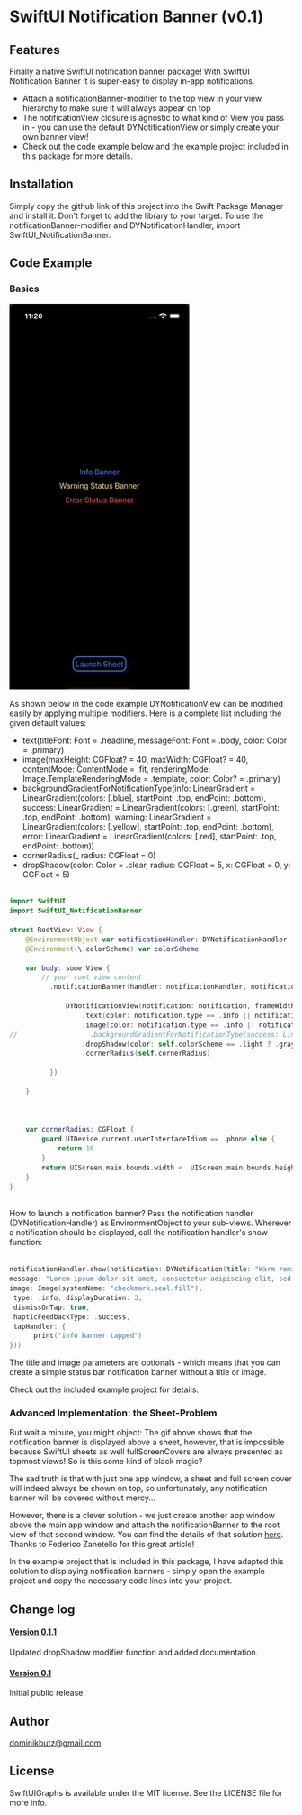 # SwiftUI Notification Banner (v0.1)

## Features

Finally a native SwiftUI notification banner package! With SwiftUI Notification Banner it is super-easy to display in-app notifications.

* Attach a notificationBanner-modifier to the top view in your view hierarchy to make sure it will always appear on top
* The notificationView closure is agnostic to what kind of View you pass in - you can use the default DYNotificationView or simply create your own banner view!
* Check out the code example below and the example project included in this package for more details.

## Installation

Simply copy the github link of this project into the Swift Package Manager and install it. Don't forget to add the library to your target. 
To use the notificationBanner-modifier and DYNotificationHandler, import SwiftUI_NotificationBanner. 

## Code Example

### Basics

![Example](https://raw.githubusercontent.com/DominikButz/gitResources/main/SwiftUI_NotificationBanner/NotificationBannerExample01.gif)  

As shown below in the code example DYNotificationView can be modified easily by applying multiple modifiers.
Here is a complete list including the given default values:

* text(titleFont: Font = .headline, messageFont: Font = .body, color: Color = .primary)
* image(maxHeight: CGFloat? = 40, maxWidth: CGFloat? = 40, contentMode: ContentMode = .fit, renderingMode: Image.TemplateRenderingMode = .template, color: Color? = .primary)
* backgroundGradientForNotificationType(info: LinearGradient = LinearGradient(colors: [.blue], startPoint: .top, endPoint: .bottom), success: LinearGradient = LinearGradient(colors: [.green], startPoint: .top, endPoint: .bottom), warning: LinearGradient = LinearGradient(colors: [.yellow], startPoint: .top, endPoint: .bottom), error: LinearGradient = LinearGradient(colors: [.red], startPoint: .top, endPoint: .bottom))
* cornerRadius(_ radius: CGFloat = 0)
* dropShadow(color: Color = .clear, radius: CGFloat = 5, x: CGFloat = 0, y: CGFloat = 5)




```Swift 

import SwiftUI
import SwiftUI_NotificationBanner

struct RootView: View {
    @EnvironmentObject var notificationHandler: DYNotificationHandler
    @Environment(\.colorScheme) var colorScheme
    
    var body: some View {
        // your root view content
          .notificationBanner(handler: notificationHandler, notificationView: {notification in
              
              DYNotificationView(notification: notification, frameWidth: min(450, UIScreen.main.bounds.size.width))
                  .text(color: notification.type == .info || notification.type == .error ? .white : .primary)
                  .image(color: notification.type == .info || notification.type == .error ? .white : .primary)
//                  .backgroundGradientForNotificationType(success: LinearGradient(colors: [.green.opacity(0.4), .green], startPoint: .leading, endPoint: .trailing), error: LinearGradient(colors: [.red, .red.opacity(0.3)], startPoint: .top, endPoint: .bottom))
                  .dropShadow(color: self.colorScheme == .light ? .gray.opacity(0.4) : .clear, radius: 5, x: 0, y: notification.displayEdge == .top ? 5 : -5)
                  .cornerRadius(self.cornerRadius)
              
          })
         
    }
    
    
    
    var cornerRadius: CGFloat {
        guard UIDevice.current.userInterfaceIdiom == .phone else {
            return 10
        }
        return UIScreen.main.bounds.width <  UIScreen.main.bounds.height ? 0 : 10
    }
}



```

How to launch a notification banner?
Pass the notification handler (DYNotificationHandler) as EnvironmentObject to your sub-views.
Wherever a notification should be displayed, call the notification handler's show function:

```Swift 

notificationHandler.show(notification: DYNotification(title: "Warm reminder", 
message: "Lorem ipsum dolor sit amet, consectetur adipiscing elit, sed do eiusmod tempor incididunt ut labore et dolore magna aliqua. Ut enim ad minim veniam, quis nostrud exercitation ullamco laboris nisi ut aliquip ex ea commodo consequat.", 
image: Image(systemName: "checkmark.seal.fill"),
 type: .info, displayDuration: 3, 
 dismissOnTap: true, 
 hapticFeedbackType: .success, 
 tapHandler: {
      print("info banner tapped")
}))

```

The title and image parameters are optionals - which means that you can create a simple status bar notification banner without a title or image. 

Check out the included example project for details.



### Advanced Implementation: the Sheet-Problem

But wait a minute, you might object: The gif above shows that the notification banner is displayed above a sheet, however, that is impossible because SwiftUI sheets as well fullScreenCovers are always presented as topmost views! So is this some kind of black magic?

The sad truth is that with just one app window, a sheet and full screen cover will indeed always be shown on top, so unfortunately, any notification banner will be covered without mercy... 

However, there is a clever solution - we just create another app window above the main app window and attach the notificationBanner to the root view of that second window. You can find the details of that solution [here](https://www.fivestars.blog/articles/swiftui-windows/). Thanks to Federico Zanetello for this great article!

In the example project that is included in this package, I have adapted this solution to displaying notification banners - simply open the example project and copy the necessary code lines into your project. 


## Change log

#### [Version 0.1.1](https://github.com/DominikButz/SwiftUI_NotificationBanner/releases/tag/0.1.1)
Updated dropShadow modifier function and added documentation.

#### [Version 0.1](https://github.com/DominikButz/SwiftUI_NotificationBanner/releases/tag/0.1)
Initial public release.

## Author

dominikbutz@gmail.com

## License

SwiftUIGraphs is available under the MIT license. See the LICENSE file for more info.

